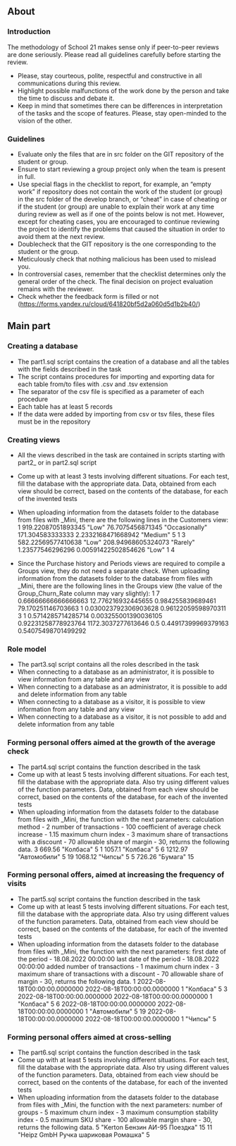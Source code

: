## About
### Introduction
The methodology of School 21 makes sense only if peer-to-peer reviews are done seriously. Please read all guidelines carefully before starting the review.
- Please, stay courteous, polite, respectful and constructive in all communications during this review.
- Highlight possible malfunctions of the work done by the person and take the time to discuss and debate it.
- Keep in mind that sometimes there can be differences in interpretation of the tasks and the scope of features. Please, stay open-minded to the vision of the other.

### Guidelines
- Evaluate only the files that are in src folder on the GIT repository of the student or group.
- Ensure to start reviewing a group project only when the team is present in full.
- Use special flags in the checklist to report, for example, an “empty work” if repository does not contain the work of the student (or group) in the src folder of the develop branch, or “cheat” in case of cheating or if the student (or group) are unable to explain their work at any time during review as well as if one of the points below is not met. However, except for cheating cases, you are encouraged to continue reviewing the project to identify the problems that caused the situation in order to avoid them at the next review.
- Doublecheck that the GIT repository is the one corresponding to the student or the group.
- Meticulously check that nothing malicious has been used to mislead you.
- In controversial cases, remember that the checklist determines only the general order of the check. The final decision on project evaluation remains with the reviewer.
- Check whether the feedback form is filled or not (https://forms.yandex.ru/cloud/641820bf5d2a060d5d1b2b40/)

## Main part
### Creating a database
- The part1.sql script contains the creation of a database and all the tables with the fields described in the task
- The script contains procedures for importing and exporting data for each table from/to files with .csv and .tsv extension
- The separator of the csv file is specified as a parameter of each procedure
- Each table has at least 5 records
- If the data were added by importing from csv or tsv files, these files must be in the repository

### Creating views
- All the views described in the task are contained in scripts starting with part2_ or in part2.sql script
- Come up with at least 3 tests involving different situations. For each test, fill the database with the appropriate data. Data, obtained from each view should be correct, based on the contents of the database, for each of the invented tests
- When uploading information from the datasets folder to the database from files with  _Mini, there are the following lines in the Customers view:
  1	919.22087051893345	"Low" 	76.7075456871345 "Occasionally"   171.304583333333 	2.2332168471668942 	"Medium"   5	1
  3	582.22569577410638	"Low" 	208.94968605324073	"Rarely" 1.23577546296296 	0.00591422502854626 "Low" 1	4

- Since the Purchase history and Periods views are required to compile a Groups view, they do not need a separate check. When uploading information from the datasets folder to the database from files with  _Mini, there are the following lines in the Groups view (the value of the Group_Churn_Rate column may vary slightly):
  1	7	0.66666666666666663 	12.776216932445655	0.984255839689461 	79.170251146703663	1 	0.030023792306903628  0.96122059598970311
  3	1	0.5714285714285714 	0.003255001390036105  0.92231258778923764 	1172.3037277613646	0.5 	0.44917399969379163   0.54075498701499292

### Role model
- The part3.sql script contains all the roles described in the task
- When connecting to a database as an administrator, it is possible to view information from any table and any view
- When connecting to a database as an administrator, it is possible to add and delete information from any table
- When connecting to a database as a visitor, it is possible to view information from any table and any view
- When connecting to a database as a visitor, it is not possible to add and delete information from any table

### Forming personal offers aimed at the growth of the average check
- The part4.sql script contains the function described in the task
- Come up with at least 5 tests involving different situations. For each test, fill the database with the appropriate data. Also try using different values of the function parameters. Data, obtained from each view should be correct, based on the contents of the database, for each of the invented tests
- When uploading information from the datasets folder to the database from files with  _Mini, the function with the next parameters:
  calculation method - 2
  number of transactions - 100
  coefficient of average check increase - 1.15
  maximum churn index - 3
  maximum share of transactions with a discount - 70
  allowable share of margin - 30,
  returns the following data.
  3	669.56 	"Колбаса"    5
  1	1057.1 	"Колбаса"    5
  6	1212.97	"Автомобили" 5
  19  1068.12	"Чипсы"	     5
  5	726.26 	"Бумага"    15

### Forming personal offers, aimed at increasing the frequency of visits
- The part5.sql script contains the function described in the task
- Come up with at least 5 tests involving different situations. For each test, fill the database with the appropriate data. Also try using different values of the function parameters. Data, obtained from each view should be correct, based on the contents of the database, for each of the invented tests
- When uploading information from the datasets folder to the database from files with  _Mini, the function with the next parameters:
  first date of the period - 18.08.2022 00:00:00
  last date of the period - 18.08.2022 00:00:00
  added number of transactions - 1
  maximum churn index - 3
  maximum share of transactions with a discount - 70
  allowable share of margin - 30,
  returns the following data.
  1	2022-08-18T00:00:00.0000000 2022-08-18T00:00:00.0000000   1	"Колбаса"  5
  3	2022-08-18T00:00:00.0000000 2022-08-18T00:00:00.0000000   1	"Колбаса"  5
  6	2022-08-18T00:00:00.0000000 2022-08-18T00:00:00.0000000   1	"Автомобили" 	5
  19   2022-08-18T00:00:00.0000000 2022-08-18T00:00:00.0000000   1	"Чипсы"	5

### Forming personal offers aimed at cross-selling
- The part6.sql script contains the function described in the task
- Come up with at least 5 tests involving different situations. For each test, fill the database with the appropriate data. Also try using different values of the function parameters. Data, obtained from each view should be correct, based on the contents of the database, for each of the invented tests
- When uploading information from the datasets folder to the database from files with  _Mini, the function with the next parameters:
  number of groups - 5
  maximum churn index - 3
  maximum consumption stability index - 0.5
  maximum SKU share - 100
  allowable margin share - 30,
  returns the following data.
  5	"Kerton Бензин АИ-95 Поездка"        15
  11  "Heipz GmbH Ручка шариковая Ромашка"  5
